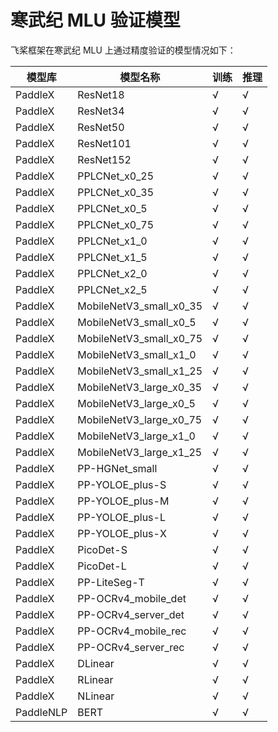 # 寒武纪 MLU 验证模型

飞桨框架在寒武纪 MLU 上通过精度验证的模型情况如下：

| 模型库 | 模型名称 | 训练 | 推理 |
| - | - | - | - |
| PaddleX | ResNet18 | √ | √ |
| PaddleX | ResNet34 | √ | √ |
| PaddleX | ResNet50 | √ | √ |
| PaddleX | ResNet101 | √ | √ |
| PaddleX | ResNet152 | √ | √ |
| PaddleX | PPLCNet_x0_25 | √ | √ |
| PaddleX | PPLCNet_x0_35 | √ | √ |
| PaddleX | PPLCNet_x0_5 | √ | √ |
| PaddleX | PPLCNet_x0_75 | √ | √ |
| PaddleX | PPLCNet_x1_0 | √ | √ |
| PaddleX | PPLCNet_x1_5 | √ | √ |
| PaddleX | PPLCNet_x2_0 | √ | √ |
| PaddleX | PPLCNet_x2_5 | √ | √ |
| PaddleX | MobileNetV3_small_x0_35 | √ | √ |
| PaddleX | MobileNetV3_small_x0_5 | √ | √ |
| PaddleX | MobileNetV3_small_x0_75 | √ | √ |
| PaddleX | MobileNetV3_small_x1_0 | √ | √ |
| PaddleX | MobileNetV3_small_x1_25 | √ | √ |
| PaddleX | MobileNetV3_large_x0_35 | √ | √ |
| PaddleX | MobileNetV3_large_x0_5 | √ | √ |
| PaddleX | MobileNetV3_large_x0_75 | √ | √ |
| PaddleX | MobileNetV3_large_x1_0 | √ | √ |
| PaddleX | MobileNetV3_large_x1_25 | √ | √ |
| PaddleX | PP-HGNet_small | √ | √ |
| PaddleX | PP-YOLOE_plus-S | √ | √ |
| PaddleX | PP-YOLOE_plus-M | √ | √ |
| PaddleX | PP-YOLOE_plus-L | √ | √ |
| PaddleX | PP-YOLOE_plus-X | √ | √ |
| PaddleX | PicoDet-S | √ | √ |
| PaddleX | PicoDet-L | √ | √ |
| PaddleX | PP-LiteSeg-T | √ | √ |
| PaddleX | PP-OCRv4_mobile_det | √ | √ |
| PaddleX | PP-OCRv4_server_det | √ | √ |
| PaddleX | PP-OCRv4_mobile_rec | √ | √ |
| PaddleX | PP-OCRv4_server_rec | √ | √ |
| PaddleX | DLinear | √ | √ |
| PaddleX | RLinear | √ | √ |
| PaddleX | NLinear | √ | √ |
| PaddleNLP | BERT | √ | √ |
